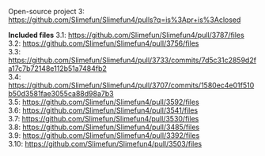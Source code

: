 Open-source project 3:  
<https://github.com/Slimefun/Slimefun4/pulls?q=is%3Apr+is%3Aclosed>  

**Included files**
3.1: <https://github.com/Slimefun/Slimefun4/pull/3787/files>  
3.2: <https://github.com/Slimefun/Slimefun4/pull/3756/files>  
3.3: <https://github.com/Slimefun/Slimefun4/pull/3733/commits/7d5c31c2859d2fa17c7b72148e112b51a7484fb2>  
3.4: <https://github.com/Slimefun/Slimefun4/pull/3707/commits/1580ec4e01f510b50d3581fae3055ca88d98a7b3>  
3.5: <https://github.com/Slimefun/Slimefun4/pull/3592/files>  
3.6: <https://github.com/Slimefun/Slimefun4/pull/3541/files>  
3.7: <https://github.com/Slimefun/Slimefun4/pull/3530/files>  
3.8: <https://github.com/Slimefun/Slimefun4/pull/3485/files>  
3.9: <https://github.com/Slimefun/Slimefun4/pull/3392/files>  
3.10: <https://github.com/Slimefun/Slimefun4/pull/3503/files>  
  
